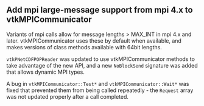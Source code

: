 ## Add mpi large-message support from mpi 4.x to vtkMPICommunicator

Variants of mpi calls allow for message lengths > MAX_INT in mpi 4.x and later.
vtkMPICommunicator uses these by default when available, and makes versions of
class methods available with 64bit lengths.

`vtkPNetCDFPOPReader` was updated to use vtkMPICommunicator methods to take
advantage of the new API, and a new `NoBlockSend` signature was added that
allows dynamic MPI types.

A bug in `vtkMPICommunicator::Test*` and `vtkMPICommunicator::Wait*` was fixed
that prevented them from being called repeatedly - the `Request` array was not
updated properly after a call completed.
